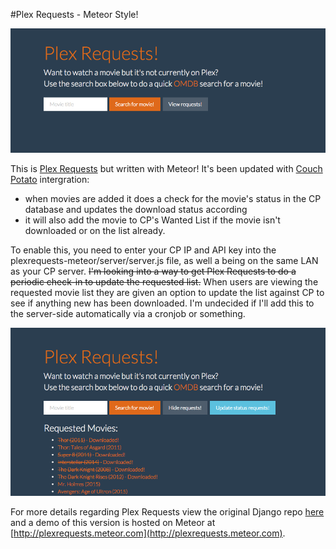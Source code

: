 #Plex Requests - Meteor Style!

![plexrequestshomepage](Screenshot01.png)

This is [Plex Requests](https://github.com/lokenx/plexrequests) but written with Meteor! It's been updated with [Couch Potato](https://github.com/RuudBurger/CouchPotatoServer) intergration: 

* when movies are added it does a check for the movie's status in the CP database and updates the download status according
* it will also add the movie to CP's Wanted List if the movie isn't downloaded or on the list already.
 
To enable this, you need to enter your CP IP and API key into the plexrequests-meteor/server/server.js file, as well a being on the same LAN as your CP server. ~~I'm looking into a way to get Plex Requests to do a periodic check-in to update the requested list.~~ When users are viewing the requested movie list they are given an option to update the list against CP to see if anything new has been downloaded. I'm undecided if I'll add this to the server-side automatically via a cronjob or something.

![plexrequestsrequestedlist](Screenshot02.png)

For more details regarding Plex Requests view the original Django repo [here](https://github.com/lokenx/plexrequests) and a demo of this version is hosted on Meteor at [http://plexrequests.meteor.com](http://plexrequests.meteor.com).
